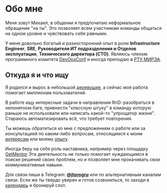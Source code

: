 # Обо мне

Меня зовут Михаил, в общении я предпочитаю неформальное обращение "на ты". Это позволяет всем участникам команды общаться на одном уровне и чувствовать себя равными.

У меня довольно богатый и разносторонний опыт в роли **Infrastructure Engineer**, **SRE**, **Руководителя ИТ подразделения и Отделов эксплуатации**, **Технического директора (CTO)**.
Являюсь членом программного комитета [DevOpsConf](https://devopsconf.io/) и иногда преподаю в [РТУ МИРЭА](https://www.mirea.ru).

## Откуда я и что ищу

Я родился и вырос в небольшой [деревушке](https://yandex.ru/maps/-/CCURQ0UwdD), а сейчас моя работа помогает миллионам пользователей.

В работе ищу интересные задачи в направлении RnD: разобраться в непонятном баге, привнести "классную штуку" в команду которую раньше не использовали или написать какой-то "упрощатор жизни". Стараюсь автоматизировать всё, что требует повторения.

Ты можешь обратиться ко мне с предложением о работе или за консультацией по каким-либо вопросам, относящимся к моим [интересам](interests.md) или моему [опыту](experience.md).

Иногда беру на себя роль наставника, например через площадку [GetMentor](https://getmentor.dev/mentor/michael-savin-1427) Эта деятельность не только помогает нуждающимся в поиске решений своих проблем, но и позволяет мне прокачивать свои коммуникативные навыки.

Для связи пиши в Telegram: **[@jtprogru](https://t.me/jtprogru)** или по альтернативным каналам связи. Если же ты твердо уверен и готов созвониться, то заходи в [календарь](https://fantastical.app/jtprogru/main) и бронируй слот.
